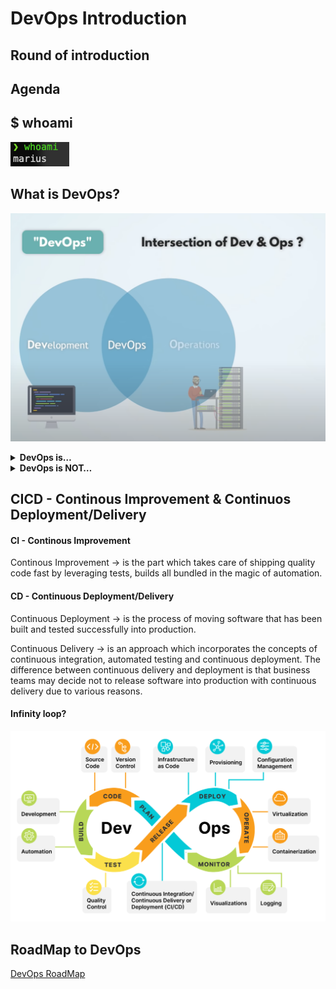 # DevOps Introduction


## Round of introduction

## Agenda



## $ whoami 

![The picture says it clearly](pics/whoami.png)

## What is DevOps?

![What exactly IS DevOps](pics/whatisdevops.png)

<details><summary><b>DevOps is…</b></summary>

- a concept
- a mindset
- a shared attitude understood and embraced by individuals
- a culture that must be nurtured and iteratively improved
- sharing
- mentoring
- learning
- inclusive and open to all ideas
- iterative
- continuous
- collaborative
- an awesome way to confidently develop and deliver software
</details>

<details><summary><b>DevOps is NOT…</b></summary>

- easily achieved nor implemented
- a product or tool chain
- a job title or role
- a cloud infrastructure provider
- a book
- a technology
- a programming language
- a marketing campaign
- CI/CD
- Kubernetes
- containers
- open source software
- Infrastructure as Code
- automation
- to be trifled with!!!

</details>


## CICD - Continous Improvement **&** Continuos Deployment/Delivery

#### CI - Continous Improvement
Continous Improvement &rarr;  is the part which takes care of shipping quality code fast by leveraging tests, builds all bundled in the magic of automation. 


#### CD - Continuous Deployment/Delivery
Continuous Deployment &rarr; is the process of moving software that has been built and tested successfully into production.

Continuous Delivery   &rarr; is an approach which incorporates the concepts of continuous integration, automated testing and continuous deployment. 
                          The difference between continuous delivery and deployment is that business teams may decide not to release software into production with continuous delivery due to various reasons.

#### Infinity loop?
![Cicd lifecycle](pics/cicd-lifecycle.png)


## RoadMap to DevOps
[DevOps RoadMap](https://roadmap.sh/devops)

